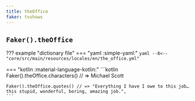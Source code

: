 ```yaml
---
title: theOffice
faker: tvshows
---
```


## `Faker().theOffice`

??? example "dictionary file"
    === "yaml :simple-yaml:"
        ```yaml
        --8<-- "core/src/main/resources/locales/en/the_office.yml"
        ```

=== "kotlin :material-language-kotlin:"
    ```kotlin
    Faker().theOffice.characters() // => Michael Scott

    Faker().theOffice.quotes() // => "Everything I have I owe to this job… this stupid, wonderful, boring, amazing job.",
    ```
